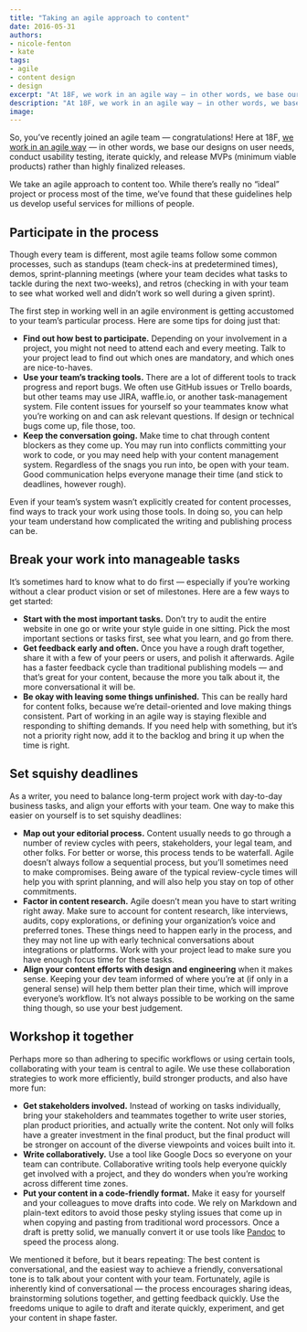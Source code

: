```yaml
---
title: "Taking an agile approach to content"
date: 2016-05-31
authors:
- nicole-fenton
- kate
tags:
- agile
- content design
- design
excerpt: "At 18F, we work in an agile way — in other words, we base our designs on user needs, conduct usability testing, iterate quickly, and release MVPs (minimum viable products) rather than highly finalized releases. We take an agile approach to content too."
description: "At 18F, we work in an agile way — in other words, we base our designs on user needs, conduct usability testing, iterate quickly, and release MVPs (minimum viable products) rather than highly finalized releases. We take an agile approach to content too."
image:
---
```


So, you’ve recently joined an agile team — congratulations! Here at 18F,
[we work in an agile way](https://pages.18f.gov/agile/) — in other words, we base our designs on user
needs, conduct usability testing, iterate quickly, and release MVPs
(minimum viable products) rather than highly finalized releases.

We take an agile approach to content too. While there’s really no
“ideal” project or process most of the time, we’ve found that these
guidelines help us develop useful services for millions of people.

Participate in the process
--------------------------

Though every team is different, most agile teams follow some common
processes, such as standups (team check-ins at predetermined times),
demos, sprint-planning meetings (where your team decides what tasks to
tackle during the next two-weeks), and retros (checking in with your
team to see what worked well and didn’t work so well during a given
sprint).

The first step in working well in an agile environment is getting
accustomed to your team’s particular process. Here are some tips for
doing just that:

-   **Find out how best to participate.** Depending on your involvement in a project, you might not need to attend each and every meeting. Talk to your project lead to find out which ones are mandatory, and which ones are nice-to-haves.
-   **Use your team’s tracking tools.** There are a lot of different tools to track progress and report bugs. We often use GitHub issues or Trello boards, but other teams may use JIRA, waffle.io, or another task-management system. File content issues for yourself so your teammates know what you’re working on and can ask relevant questions. If design or technical bugs come up, file those, too.
-   **Keep the conversation going.** Make time to chat through content blockers as they come up. You may run into conflicts committing your work to code, or you may need help with your content management system. Regardless of the snags you run into, be open with your team. Good communication helps everyone manage their time (and stick to deadlines, however rough).

Even if your team’s system wasn’t explicitly created for content
processes, find ways to track your work using those tools. In doing so,
you can help your team understand how complicated the writing and
publishing process can be.

Break your work into manageable tasks
-------------------------------------

It’s sometimes hard to know what to do first — especially if you’re
working without a clear product vision or set of milestones. Here are a
few ways to get started:

-   **Start with the most important tasks.** Don’t try to audit the entire website in one go or write your style guide in one sitting. Pick the most important sections or tasks first, see what you learn, and go from there.
-   **Get feedback early and often.** Once you have a rough draft together, share it with a few of your peers or users, and polish it afterwards. Agile has a faster feedback cycle than traditional publishing models — and that’s great for your content, because the more you talk about it, the more conversational it will be.
-   **Be okay with leaving some things unfinished.** This can be really hard for content folks, because we’re detail-oriented and love making things consistent. Part of working in an agile way is staying flexible and responding to shifting demands. If you need help with something, but it’s not a priority right now, add it to the backlog and bring it up when the time is right.

Set squishy deadlines
---------------------

As a writer, you need to balance long-term project work with day-to-day
business tasks, and align your efforts with your team. One way to make
this easier on yourself is to set squishy deadlines:

-   **Map out your editorial process.** Content usually needs to go through a number of review cycles with peers, stakeholders, your legal team, and other folks. For better or worse, this process tends to be waterfall. Agile doesn’t always follow a sequential process, but you’ll sometimes need to make compromises. Being aware of the typical review-cycle times will help you with sprint planning, and will also help you stay on top of other commitments.
-   **Factor in content research.** Agile doesn’t mean you have to start writing right away. Make sure to account for content research, like interviews, audits, copy explorations, or defining your organization’s voice and preferred tones. These things need to happen early in the process, and they may not line up with early technical conversations about integrations or platforms. Work with your project lead to make sure you have enough focus time for these tasks.
-   **Align your content efforts with design and engineering** when it makes sense. Keeping your dev team informed of where you’re at (if only in a general sense) will help them better plan their time, which will improve everyone’s workflow. It’s not always possible to be working on the same thing though, so use your best judgement.

Workshop it together
--------------------

Perhaps more so than adhering to specific workflows or using certain
tools, collaborating with your team is central to agile. We use these
collaboration strategies to work more efficiently, build stronger
products, and also have more fun:

-   **Get stakeholders involved.** Instead of working on tasks individually, bring your stakeholders and teammates together to write user stories, plan product priorities, and actually write the content. Not only will folks have a greater investment in the final product, but the final product will be stronger on account of the diverse viewpoints and voices built into it.
-   **Write collaboratively.** Use a tool like Google Docs so everyone on your team can contribute. Collaborative writing tools help everyone quickly get involved with a project, and they do wonders when you’re working across different time zones.
-   **Put your content in a code-friendly format.** Make it easy for yourself and your colleagues to move drafts into code. We rely on Markdown and plain-text editors to avoid those pesky styling issues that come up in when copying and pasting from traditional word processors. Once a draft is pretty solid, we manually convert it or use tools like [Pandoc](http://pandoc.org/) to speed the process along.

We mentioned it before, but it bears repeating: The best content is
conversational, and the easiest way to achieve a friendly,
conversational tone is to talk about your content with your team.
Fortunately, agile is inherently kind of conversational — the process
encourages sharing ideas, brainstorming solutions together, and getting
feedback quickly. Use the freedoms unique to agile to draft and iterate
quickly, experiment, and get your content in shape faster.
